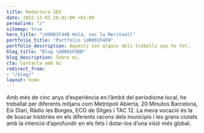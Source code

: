 ```yaml
---
title: Redactora SEO
date: 2022-11-02 20:41:00 +01:00
permalink: "/"
sitemap: true
hero_title: "\U0001F44B Hola, soc la Meritxell"
portfolio_title: "Portfolio \U0001F4F0"
portfolio_description: Aquests son alguns dels treballs que he fet.
blog_title: "Blog \U0001F4DD"
blog_description: Sobre mi.
cta: Contacta amb mi
redirect_from:
- "/blog/"
layout: home
---
```


Amb més de cinc anys d’experiència en l’àmbit del periodisme local, he treballat per diferents mitjans com Metrópoli Abierta, 20 Minutos Barcelona, Eix Diari, Ràdio les Borges, ECO de Sitges i TAC 12. La meva vocació és la de buscar històries en els diferents racons dels municipis i les grans ciutats amb la intenció d’aprofundir en els fets i dotar-los d’una visió més global.
